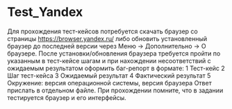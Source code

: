 # Test_Yandex
Для прохождения тест-кейсов потребуется скачать браузер со страницы
https://browser.yandex.ru/ либо обновить установленный браузер до последней версии
через Меню -> Дополнительно -> О браузере.
После установки/обновления браузера требуется пройти по указанным в тест-кейсе
шагам и при нахождении несоответствий с ожидаемым результатом оформить баг-репорт
в формате:
1
Тест-кейс
2
Шаг тест-кейса
3
Ожидаемый результат
4
Фактический результат
5
Окружение: версия операционной системы, версия браузера
Ответ прислать в отдельном файле.
При прохождении помните, что в задании тестируется браузер и его интерфейсы.